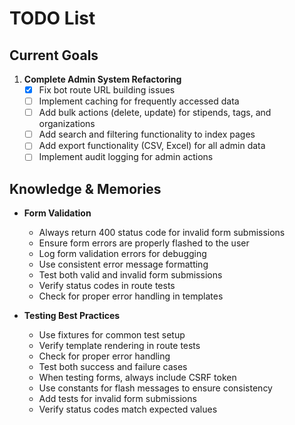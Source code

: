 # TODO List

## Current Goals
1. **Complete Admin System Refactoring**
   - [x] Fix bot route URL building issues
   - [ ] Implement caching for frequently accessed data
   - [ ] Add bulk actions (delete, update) for stipends, tags, and organizations
   - [ ] Add search and filtering functionality to index pages
   - [ ] Add export functionality (CSV, Excel) for all admin data
   - [ ] Implement audit logging for admin actions

## Knowledge & Memories
- **Form Validation**
  * Always return 400 status code for invalid form submissions
  * Ensure form errors are properly flashed to the user
  * Log form validation errors for debugging
  * Use consistent error message formatting
  * Test both valid and invalid form submissions
  * Verify status codes in route tests
  * Check for proper error handling in templates

- **Testing Best Practices**
  * Use fixtures for common test setup
  * Verify template rendering in route tests
  * Check for proper error handling
  * Test both success and failure cases
  * When testing forms, always include CSRF token
  * Use constants for flash messages to ensure consistency
  * Add tests for invalid form submissions
  * Verify status codes match expected values

